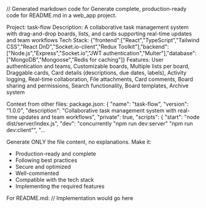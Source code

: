 // Generated markdown code for Generate complete, production-ready code for README.md in a web_app project.

Project: task-flow
Description: A collaborative task management system with drag-and-drop boards, lists, and cards supporting real-time updates and team workflows
Tech Stack: {"frontend":["React","TypeScript","Tailwind CSS","React DnD","Socket.io-client","Redux Toolkit"],"backend":["Node.js","Express","Socket.io","JWT authentication","Multer"],"database":["MongoDB","Mongoose","Redis for caching"]}
Features: User authentication and teams, Customizable boards, Multiple lists per board, Draggable cards, Card details (descriptions, due dates, labels), Activity logging, Real-time collaboration, File attachments, Card comments, Board sharing and permissions, Search functionality, Board templates, Archive system

Context from other files:
package.json:
{
  "name": "task-flow",
  "version": "1.0.0",
  "description": "Collaborative task management system with real-time updates and team workflows",
  "private": true,
  "scripts": {
    "start": "node dist/server/index.js",
    "dev": "concurrently \"npm run dev:server\" \"npm run dev:client\"",
    "...

Generate ONLY the file content, no explanations. Make it:
- Production-ready and complete
- Following best practices
- Secure and optimized
- Well-commented
- Compatible with the tech stack
- Implementing the required features

For README.md:
// Implementation would go here